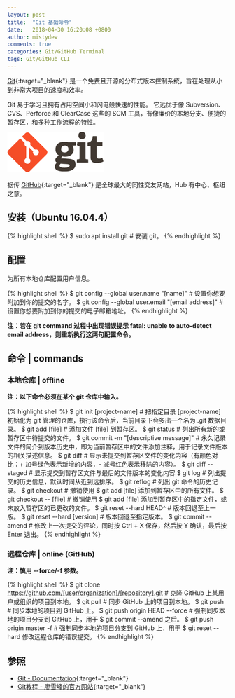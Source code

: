```yaml
---
layout: post
title:  "Git 基础命令"
date:   2018-04-30 16:20:08 +0800
author: mistydew
comments: true
categories: Git/GitHub Terminal
tags: Git/GitHub CLI
---
```

[Git](https://git-scm.com){:target="_blank"} 是一个免费且开源的分布式版本控制系统，旨在处理从小到非常大项目的速度和效率。

Git 易于学习且拥有占用空间小和闪电般快速的性能。
它远优于像 Subversion、CVS、Perforce 和 ClearCase 这些的 SCM 工具，有像廉价的本地分支、便捷的暂存区，和多种工作流程的特性。

![git](/assets/images/git/git.png)

据传 [GitHub](https://github.com){:target="_blank"} 是全球最大的同性交友网站，Hub 有中心、枢纽之意。

## 安装（Ubuntu 16.04.4）

{% highlight shell %}
$ sudo apt install git # 安装 git。
{% endhighlight %}

## 配置

为所有本地仓库配置用户信息。

{% highlight shell %}
$ git config --global user.name "[name]" # 设置你想要附加到你的提交的名字。
$ git config --global user.email "[email address]" # 设置你想要附加到你的提交的电子邮箱地址。
{% endhighlight %}

**注：若在 git command 过程中出现错误提示 fatal: unable to auto-detect email address，则重新执行这两句配置命令。**

## 命令 | commands

### 本地仓库 | offline

**注：以下命令必须在某个 git 仓库中输入。**

{% highlight shell %}
$ git init [project-name] # 把指定目录 [project-name] 初始化为 git 管理的仓库，执行该命令后，当前目录下会多出一个名为 .git 数据目录。
$ git add [file] # 添加文件 [file] 到暂存区。
$ git status # 列出所有新的或暂存区中待提交的文件。
$ git commit -m "[descriptive message]" # 永久记录文件的简介到版本历史中，即为当前暂存区中的文件添加注释，用于记录文件版本的相关描述信息。
$ git diff # 显示未提交到暂存区文件的变化内容（有颜色对比：+ 加号绿色表示新增的内容，- 减号红色表示移除的内容）。
$ git diff --staged # 显示提交到暂存区文件与最后的文件版本的变化内容
$ git log # 列出提交的历史信息，默认时间从近到远排序。
$ git reflog # 列出 git 命令的历史记录。
$ git checkout # 撤销使用 $ git add [file] 添加到暂存区中的所有文件。
$ git checkout -- [flie] # 撤销使用 $ git add [file] 添加到暂存区中的指定文件，或未放入暂存区的已更改的文件。
$ git reset --hard HEAD^ # 版本回退至上一版。
$ git reset --hard [version] # 版本回退至指定版本。
$ git commit --amend # 修改上一次提交的评论，同时按 Ctrl + X 保存，然后按 Y 确认，最后按 Enter 退出。
{% endhighlight %}

### 远程仓库 | online (GitHub)

**注：慎用 --force/-f 参数。**

{% highlight shell %}
$ git clone https://github.com/[user/organization]/[repository].git # 克隆 GitHub 上某用户或组织的项目到本地。
$ git pull # 同步 GitHub 上的项目到本地。
$ git push # 同步本地的项目到 GitHub 上。
$ git push origin HEAD --force # 强制同步本地的项目分支到 GitHub 上，用于 $ git commit --amend 之后。
$ git push origin master -f # 强制同步本地的项目分支到 GitHub 上，用于 $ git reset --hard <version> 修改远程仓库的错误提交。
{% endhighlight %}

## 参照

* [Git - Documentation](https://git-scm.com/doc){:target="_blank"}
* [Git教程 - 廖雪峰的官方网站](https://www.liaoxuefeng.com/wiki/0013739516305929606dd18361248578c67b8067c8c017b000){:target="_blank"}
